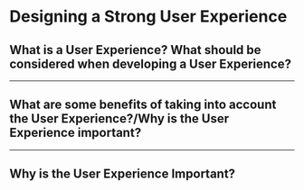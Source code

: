 # Designing a Strong User Experience 



## What is a User Experience? What should be considered when developing a User Experience?

---

## What are some benefits of taking into account the User Experience?/Why is the User Experience important?


---

## Why is the User Experience Important? 
